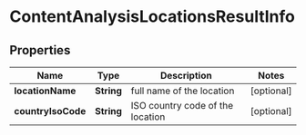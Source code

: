 # ContentAnalysisLocationsResultInfo


## Properties

| Name | Type | Description | Notes |
|------------ | ------------- | ------------- | -------------|
**locationName** | **String** | full name of the location |[optional]|
**countryIsoCode** | **String** | ISO country code of the location |[optional]|